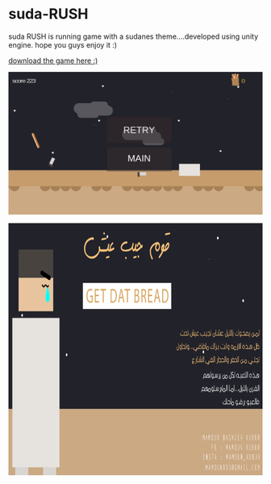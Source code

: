 # suda-RUSH

 suda RUSH is running game with a sudanes theme....developed using unity engine.
 hope you guys enjoy it :)
 
 [download the game here :)](https://drive.google.com/open?id=1oUI3GWJix1iu65Z5yQOTELvJvD4Hz0n-)

 ![An image](Screenshot3.png) <!-- .element height="50%" width="50%" -->

 
 <img src="game_poster.png" width="1080" height="500">
 

 


